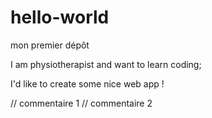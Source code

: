 # hello-world
mon premier dépôt

I am physiotherapist and want to learn coding;

I'd like to create some nice web app !

// commentaire 1
// commentaire 2
